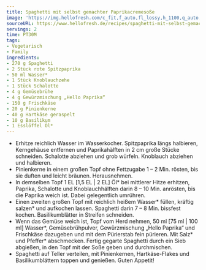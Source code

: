 ```yaml
---
title: Spaghetti mit selbst gemachter Paprikacremesoße
image: 'https://img.hellofresh.com/c_fit,f_auto,fl_lossy,h_1100,q_auto,w_2600/hellofresh_s3/image/spaghetti-mit-selbst-gemachter-paprikacremesosze-81ae21b9.jpg'
sourceURL: https://www.hellofresh.de/recipes/spaghetti-mit-selbst-gemachter-paprikacremesosze-633192740e6ac384880390f9
servings: 2
time: PT30M
tags:
- Vegetarisch
- Family
ingredients:
- 270 g Spaghetti
- 2 Stück rote Spitzpaprika
- 50 ml Wasser*
- 1 Stück Knoblauchzehe
- 1 Stück Schalotte
- 4 g Gemüsebrühe
- 4 g Gewürzmischung „Hello Paprika“
- 150 g Frischkäse
- 20 g Pinienkerne
- 40 g Hartkäse geraspelt
- 10 g Basilikum
- 1 Esslöffel Öl*
---
```


- Erhitze reichlich Wasser im Wasserkocher.  Spitzpaprika längs halbieren, Kerngehäuse entfernen und Paprikahälften in 2 cm große Stücke schneiden.  Schalotte abziehen und grob würfeln.  Knoblauch abziehen und halbieren.
- Pinienkerne in einem großen Topf ohne Fettzugabe 1 – 2 Min. rösten, bis sie duften und leicht bräunen. Herausnehmen.
- In demselben Topf 1 EL [1,5 EL | 2 EL] Öl\* bei mittlerer Hitze erhitzen, Paprika, Schalotte und Knoblauchhälften darin 8 – 10 Min. anrösten, bis die Paprika weich ist. Dabei gelegentlich umrühren.
- Einen zweiten großen Topf mit reichlich heißem Wasser\* füllen, kräftig salzen\* und aufkochen lassen. Spaghetti darin 7 – 8 Min. bissfest kochen.  Basilikumblätter in Streifen schneiden.
- Wenn das Gemüse weich ist, Topf vom Herd nehmen, 50 ml [75 ml | 100 ml] Wasser\*, Gemüsebrühpulver, Gewürzmischung „Hello Paprika“ und Frischkäse dazugeben und mit dem Pürierstab fein pürieren. Mit Salz\* und Pfeffer\* abschmecken. Fertig gegarte Spaghetti durch ein Sieb abgießen, in den Topf mit der Soße geben und durchmischen.
- Spaghetti auf Teller verteilen, mit Pinienkernen, Hartkäse-Flakes und Basilikumblättern toppen und genießen.  Guten Appetit!
